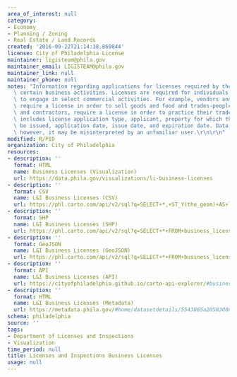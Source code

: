 ```yaml
---
area_of_interest: null
category:
- Economy
- Planning / Zoning
- Real Estate / Land Records
created: '2016-09-22T21:14:38.869844'
license: City of Philadelphia License
maintainer: ligisteam@phila.gov
maintainer_email: LIGISTEAM@phila.gov
maintainer_link: null
maintainer_phone: null
notes: "Information regarding applications for licenses required by the City to conduct\
  \ certain business activities. Licenses are required for individuals and businesses\
  \ to engage in select commercial activities. For example, vendors and restaurants\
  \ require a license in order to sell goods and food and trades-people, such as plumbers\
  \ and contractors, require a license in order to practice their trade.\r\n\r\nInformation\
  \ includes license application type, applicant, property for which the license would\
  \ be issued, application date, issue date, and expiration date. Data is accurate;\
  \ however, it may be misinterpreted by an unfamiliar user.\r\n\r\n"
modified: R/P1D
organization: City of Philadelphia
resources:
- description: ''
  format: HTML
  name: Business Licenses (Visualization)
  url: https://data.phila.gov/visualizations/li-business-licenses
- description: ''
  format: CSV
  name: L&I Business Licenses (CSV)
  url: https://phl.carto.com/api/v2/sql?q=SELECT+*,+ST_Y(the_geom)+AS+lat,+ST_X(the_geom)+AS+lng+FROM+business_licenses&filename=business_licenses&format=csv&skipfields=cartodb_id
- description: ''
  format: SHP
  name: L&I Business Licenses (SHP)
  url: https://phl.carto.com/api/v2/sql?q=SELECT+*+FROM+business_licenses&filename=business_licenses&format=shp&skipfields=cartodb_id
- description: ''
  format: GeoJSON
  name: L&I Business Licenses (GeoJSON)
  url: https://phl.carto.com/api/v2/sql?q=SELECT+*+FROM+business_licenses&filename=business_licenses&format=geojson&skipfields=cartodb_id
- description: ''
  format: API
  name: L&I Business Licenses (API)
  url: https://cityofphiladelphia.github.io/carto-api-explorer/#business_licenses
- description: ''
  format: HTML
  name: L&I Business Licenses (Metadata)
  url: https://metadata.phila.gov/#home/datasetdetails/5543865a20583086178c4ed2/representationdetails/5e985a5e344ed50018936bb8/
schema: philadelphia
source: ''
tags:
- Department of Licenses and Inspections
- Visualization
time_period: null
title: Licenses and Inspections Business Licenses
usage: null
---
```

